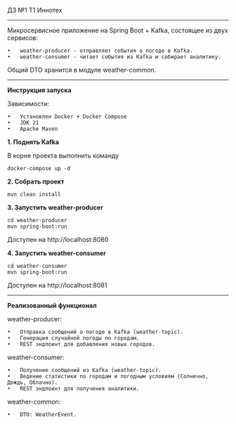 ДЗ №1 T1 Иннотех

---

Микросервисное приложение на Spring Boot + Kafka, состоящее из двух сервисов:

	•	weather-producer - отправляет события о погоде в Kafka.
	•	weather-consumer - читает события из Kafka и собирает аналитику.

Общий DTO хранится в модуле weather-common.

---

**Инструкция запуска**

  Зависимости:
  
    •	Установлен Docker + Docker Compose
    •	JDK 21
    •	Apache Maven

**1. Поднять Kafka**

В корне проекта выполнить команду
  ```
  docker-compose up -d
  ```

**2. Собрать проект**

  ```
  mvn clean install
  ```

**3. Запустить weather-producer**

  ```
  cd weather-producer
  mvn spring-boot:run
  ```
  Доступен на http://localhost:8080

**4. Запустить weather-consumer**

  ```
  cd weather-consumer
  mvn spring-boot:run
  ```
  Доступен на http://localhost:8081

---

**Реализованный функционал**

  weather-producer:
  
	•	Отправка сообщений о погоде в Kafka (weather-topic).
	•	Генерация случайной погоды по городам.
	•	REST эндпоинт для добавления новых городов.

  weather-consumer:
  
	•	Получение сообщений из Kafka (weather-topic).
	•	Ведение статистики по городам и погодным условиям (Солнечно, Дождь, Облачно).
	•	REST эндпоинт для получения аналитики.

  weather-common:
  
	•	DTO: WeatherEvent.

 


